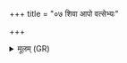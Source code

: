 +++
title = "०७ शिवा आपो वत्सेभ्यः"

+++
<details><summary>मूलम् (GR)</summary>

शिवा आपो वत्सेभ्यः  
शिवा भवन्त्व् ओषधीः ।  
वातो वत्सेभ्यः कश्यपः  
शिवः शिवं तपतु सूर्यः ॥
</details>